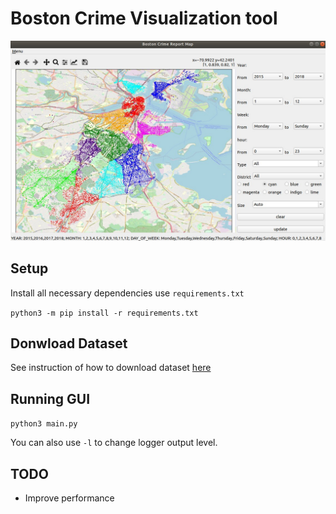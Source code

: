 # Boston Crime Visualization tool
![alt text](https://github.com/Tma2333/boston-crime-vis/blob/main/data/demo.jpg?raw=true)
## Setup 
Install all necessary dependencies use `requirements.txt`

```python3 -m pip install -r requirements.txt```

## Donwload Dataset
See instruction of how to download dataset [here](https://github.com/Tma2333/boston-crime-vis/tree/main/data)

## Running GUI
```python3 main.py```

You can also use `-l` to change logger output level.

## TODO
- Improve performance